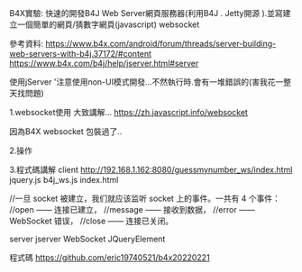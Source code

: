 B4X實驗: 快速的開發B4J Web Server網頁服務器(利用B4J . Jetty開源 ).並寫建立一個簡單的網頁/猜數字網頁(javascript) websocket


參考資料:
https://www.b4x.com/android/forum/threads/server-building-web-servers-with-b4j.37172/#content
https://www.b4x.com/b4j/help/jserver.html#server

使用jServer
'注意使用non-UI模式開發...不然執行時.會有一堆錯誤的(害我花一整天找問題)



1.websocket使用 大致講解...
https://zh.javascript.info/websocket

因為B4X websocket 包裝過了..


2.操作



3.程式碼講解
client
http://192.168.1.162:8080/guessmynumber_ws/index.html
jquery.js
b4j_ws.js
index.html

//一旦 socket 被建立，我们就应该监听 socket 上的事件。一共有 4 个事件：
//open —— 连接已建立，
//message —— 接收到数据，
//error —— WebSocket 错误，
//close —— 连接已关闭。


server
jserver
WebSocket
JQueryElement

程式碼
https://github.com/eric19740521/b4x20220221





